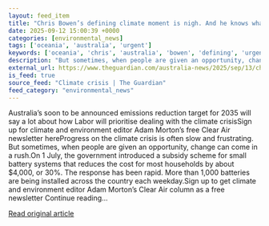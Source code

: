 ```yaml
---
layout: feed_item
title: "Chris Bowen’s defining climate moment is nigh. And he knows what it means ‘if we get it wrong’"
date: 2025-09-12 15:00:39 +0000
categories: [environmental_news]
tags: ['oceania', 'australia', 'urgent']
keywords: ['oceania', 'chris', 'australia', 'bowen', 'defining', 'urgent']
description: "But sometimes, when people are given an opportunity, change can come in a rush"
external_url: https://www.theguardian.com/australia-news/2025/sep/13/chris-bowens-defining-climate-moment-is-nigh-and-he-knows-what-it-means-if-we-get-it-wrong
is_feed: true
source_feed: "Climate crisis | The Guardian"
feed_category: "environmental_news"
---
```


Australia’s soon to be announced emissions reduction target for 2035 will say a lot about how Labor will prioritise dealing with the climate crisisSign up for climate and environment editor Adam Morton’s free Clear Air newsletter hereProgress on the climate crisis is often slow and frustrating. But sometimes, when people are given an opportunity, change can come in a rush.On 1 July, the government introduced a subsidy scheme for small battery systems that reduces the cost for most households by about $4,000, or 30%. The response has been rapid. More than 1,000 batteries are being installed across the country each weekday.Sign up to get climate and environment editor Adam Morton’s Clear Air column as a free newsletter Continue reading...

[Read original article](https://www.theguardian.com/australia-news/2025/sep/13/chris-bowens-defining-climate-moment-is-nigh-and-he-knows-what-it-means-if-we-get-it-wrong)

